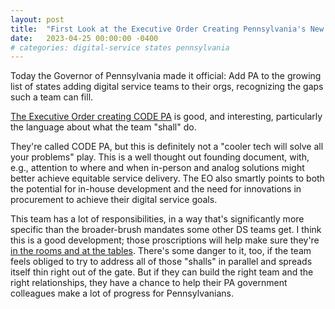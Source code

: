 ```yaml
---
layout: post
title:  "First Look at the Executive Order Creating Pennsylvania's New Digital Service Team"
date:   2023-04-25 00:00:00 -0400
# categories: digital-service states pennsylvania
---
```


Today the Governor of Pennsylvania made it official: Add PA to the growing list of states adding digital service teams to their orgs, recognizing the gaps such a team can fill.

[The Executive Order creating CODE PA](https://www.governor.pa.gov/wp-content/uploads/2023/04/20240425_EO-2023-08_Digital-Services_Final-Executed.pdf) is good, and interesting, particularly the language about what the team "shall" do.

<!--more-->

They're called CODE PA, but this is definitely not a "cooler tech will solve all your problems" play. This is a well thought out founding document, with, e.g., attention to where and when in-person and analog solutions might better achieve equitable service delivery. The EO also smartly points to both the potential for in-house development and the need for innovations in procurement to achieve their digital service goals.

This team has a lot of responsibilities, in a way that's significantly more specific than the broader-brush mandates some other DS teams get. I think this is a good development; those proscriptions will help make sure they're [in the rooms and at the tables](https://fedscoop.com/megan-smith-focuses-in-on-digital-government/). There's some danger to it, too, if the team feels obliged to try to address all of those "shalls" in parallel and spreads itself thin right out of the gate. But if they can build the right team and the right relationships, they have a chance to help their PA government colleagues make a lot of progress for Pennsylvanians.
